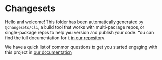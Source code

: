 # Changesets

Hello and welcome! This folder has been automatically generated by `@changesets/cli`, a build tool
that works
with multi-package repos, or single-package repos to help you version and publish your code. You
can
find the full documentation for it [in our repository](https://github.com/changesets/changesets)

We have a quick list of common questions to get you started engaging with this project in
[our documentation](https://github.com/changesets/changesets/blob/main/docs/common-questions.md)
